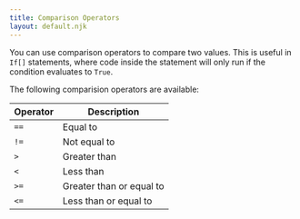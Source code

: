 ```yaml
---
title: Comparison Operators
layout: default.njk
---
```


You can use comparison operators to compare two values. This is useful in `If[]` statements, where code inside the statement will only run if the condition evaluates to `True`.

The following comparision operators are available:

| Operator | Description |
| --- | --- |
| `==` | Equal to |
| `!=` | Not equal to |
| `>` | Greater than |
| `<` | Less than |
| `>=` | Greater than or equal to |
| `<=` | Less than or equal to